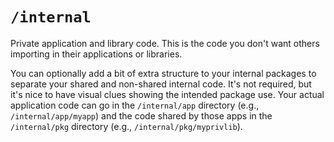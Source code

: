 # `/internal`

Private application and library code. This is the code you don't want others importing in their applications or libraries.

You can optionally add a bit of extra structure to your internal packages to separate your shared and non-shared internal code. It's not required, but it's nice to have visual clues showing the intended package use. Your actual application code can go in the `/internal/app` directory (e.g., `/internal/app/myapp`) and the code shared by those apps in the `/internal/pkg` directory (e.g., `/internal/pkg/myprivlib`).
